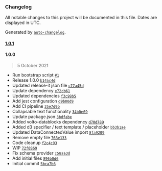 ### Changelog

All notable changes to this project will be documented in this file. Dates are displayed in UTC.

Generated by [`auto-changelog`](https://github.com/CookPete/auto-changelog).

#### [1.0.1](https://github.com/eea/volto-slate-dataentity/compare/1.0.0...1.0.1)

#### 1.0.0

> 5 October 2021

- Run bootstrap script [`#1`](https://github.com/eea/volto-slate-dataentity/pull/1)
- Release 1.0.0 [`b14ac4d`](https://github.com/eea/volto-slate-dataentity/commit/b14ac4ddaf786f6add76d1e93110eb8b8c46dd05)
- Updated release-it json file [`c77a45d`](https://github.com/eea/volto-slate-dataentity/commit/c77a45d6b2fcacda87975eb642c502cdde2a52a0)
- Update dependency [`e72cb61`](https://github.com/eea/volto-slate-dataentity/commit/e72cb612b92195a5bc3891e4489138609fec074c)
- Updated dependencies [`f3c99b5`](https://github.com/eea/volto-slate-dataentity/commit/f3c99b5c695e12dfeb8e7f37e89ce5966215dec3)
- Add jest configuration [`d9b00d9`](https://github.com/eea/volto-slate-dataentity/commit/d9b00d9a171452315503b94e980a0c5793611dd9)
- Add CI pipeline [`35e7d9b`](https://github.com/eea/volto-slate-dataentity/commit/35e7d9b980e9a067da0447f5d2336b3cc62c4e91)
- Collapsable text functionality [`34b0e69`](https://github.com/eea/volto-slate-dataentity/commit/34b0e6956050e0150cbff013b11ed0c660ae6155)
- Update package.json [`3bdfabe`](https://github.com/eea/volto-slate-dataentity/commit/3bdfabeb45dfc76a282c3f9a5ab4cd23648cf720)
- Added volto-datablocks dependency [`d70d789`](https://github.com/eea/volto-slate-dataentity/commit/d70d789cff7cafaf19d1c58031fc656a5ee197e2)
- Added d3 specifier / text template / placeholder [`bb3b1ae`](https://github.com/eea/volto-slate-dataentity/commit/bb3b1aef73df33b6431290247d6f60a6a05df8ca)
- Updated DataConnectedValue import [`8fa9209`](https://github.com/eea/volto-slate-dataentity/commit/8fa920965b142e1b5da11591586aead01a42e726)
- Remove empty file [`763e133`](https://github.com/eea/volto-slate-dataentity/commit/763e133fa9424f78ff9e488cdf49cff3e723863b)
- Code cleanup [`f2c4c03`](https://github.com/eea/volto-slate-dataentity/commit/f2c4c0317c8f3fa9e0307b9e08dda92480ed25aa)
- WIP [`72f8969`](https://github.com/eea/volto-slate-dataentity/commit/72f8969af27fec465983b54f8644ab506bd3b0bd)
- Fix schema provider [`c58aa3d`](https://github.com/eea/volto-slate-dataentity/commit/c58aa3d0afb0d48d355fe9cd3899426889ef6403)
- Add initial files [`896b0d6`](https://github.com/eea/volto-slate-dataentity/commit/896b0d6b4ed16dc229dcf07b8104946df64397d7)
- Initial commit [`5bca7b6`](https://github.com/eea/volto-slate-dataentity/commit/5bca7b6121d63a4df09141fe65282420ac2adcf0)

